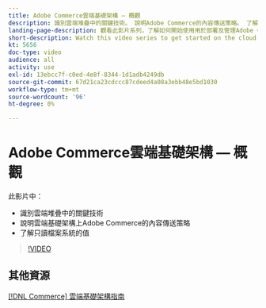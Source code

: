 ```yaml
---
title: Adobe Commerce雲端基礎架構 — 概觀
description: 識別雲端堆疊中的關鍵技​術。 說明Adobe Commerce的內容傳送策略。 了解只讀檔案系統的值。
landing-page-description: 觀看此影片系列，了解如何開始使用用於部署及管理Adobe Commerce的雲端基礎架構。
short-description: Watch this video series to get started on the cloud infrastructure used for deploying and managing Adobe Commerce.
kt: 5656
doc-type: video
audience: all
activity: use
exl-id: 13ebcc7f-c0ed-4e8f-8344-1d1adb4249db
source-git-commit: 67d21ca23cdccc87cdeed4a08a3ebb48e5bd1030
workflow-type: tm+mt
source-wordcount: '96'
ht-degree: 0%

---
```


# Adobe Commerce雲端基礎架構 — 概觀

此影片中：

- 識別雲端堆疊中的關鍵技&#x200B;術
- 說明雲端基礎架構上Adobe Commerce的內容傳送策略
- 了解只讀檔案系統的值

>[!VIDEO](https://video.tv.adobe.com/v/35298?quality=12&learn=on)

## 其他資源

[[!DNL Commerce] 雲端基礎架構指南](https://experienceleague.adobe.com/docs/commerce-cloud-service/user-guide/overview.html)
